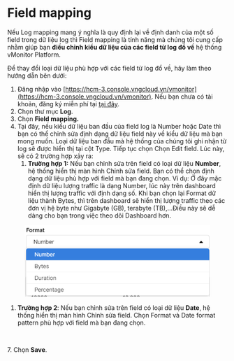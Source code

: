 # Field mapping

Nếu Log mapping mang ý nghĩa là quy định lại về định danh của một số field trong dữ liệu log thì Field mapping là tính năng mà chúng tôi cung cấp nhằm giúp bạn **điều chỉnh kiểu dữ liệu của các field từ log đổ về** hệ thống vMonitor Platform.&#x20;

Để thay đổi loại dữ liệu phù hợp với các field từ log đổ về, hãy làm theo hướng dẫn bên dưới:&#x20;

1. Đăng nhập vào [https://hcm-3.console.vngcloud.vn/vmonitor](https://hcm-3.console.vngcloud.vn/vmonitor). Nếu bạn chưa có tài khoản, đăng ký miễn phí tại [tại đây](https://register.vngcloud.vn/signup).
2. Chọn thư mục **Log**.
3. Chọn **Field mapping.**
4. Tại đây, nếu kiểu dữ liệu ban đầu của field log là Number hoặc Date thì bạn có thể chỉnh sửa định dạng dữ liệu field này về kiểu dữ liệu mà bạn mong muốn. Loại dữ liệu ban đầu mà hệ thống của chúng tôi ghi nhận từ log sẽ được hiển thị tại cột Type. Tiếp tục chọn Chọn Edit field. Lúc này, sẽ có 2 trường hợp xảy ra:
   1. **Trường hợp 1:** Nếu bạn chỉnh sửa trên field có loại dữ liệu **Number**, hệ thống hiển thị màn hình Chỉnh sửa field. Bạn có thể chọn định dạng dữ liệu phù hợp với field mà bạn đang chọn. Ví dụ: Ở đây mặc định dữ liệu lượng traffic là dạng Number, lúc này trên dashboard hiển thị lượng traffic với định dạng số. Khi bạn chọn lại Format dữ liệu thành Bytes, thì trên dashboard sẽ hiển thị lượng traffic theo các đơn vị hệ byte như Gigabyte (GB), terabyte (TB),...Điều này sẽ dễ dàng cho bạn trong việc theo dõi Dashboard hơn.&#x20;

<figure><img src="../../../../.gitbook/assets/image (3) (1).png" alt=""><figcaption></figcaption></figure>

1. **Trường hợp 2**: Nếu bạn chỉnh sửa trên field có loại dữ liệu **Date**, hệ thống hiển thị màn hình Chỉnh sửa field. Chọn Format và Date format pattern phù hợp với field mà bạn đang chọn.

<figure><img src="https://docs.vngcloud.vn/download/attachments/49650644/image2023-4-27_9-41-40.png?version=1&#x26;modificationDate=1682563300000&#x26;api=v2" alt=""><figcaption></figcaption></figure>

7\. Chọn **Save**.
